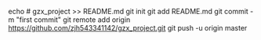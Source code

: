 echo # gzx_project >> README.md
git init
git add README.md
git commit -m "first commit"
git remote add origin https://github.com/zjh543341142/gzx_project.git
git push -u origin master

